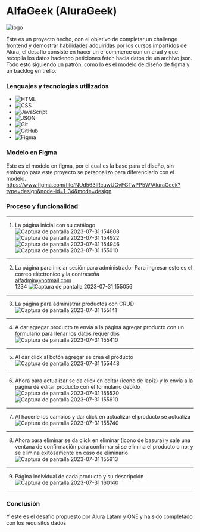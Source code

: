 # AlfaGeek (AluraGeek)
![logo](https://github.com/ecc97/prueba-ag/assets/116367626/1fe7366f-0b93-4108-bfa1-8b6c51ac7fcd)

Este es un proyecto hecho, con el objetivo de completar un challenge frontend y demostrar habilidades adquiridas por los cursos impartidos de Alura, el desafío consiste en hacer un e-commerce con un crud y que recopila los datos haciendo peticiones fetch hacia datos de un archivo json. Todo esto siguiendo un patrón, como lo es el modelo de diseño de figma y un backlog en trello.

### Lenguajes y tecnologías utilizados
- ![HTML](https://img.shields.io/badge/HTML-black?logo=html5)
- ![CSS](https://img.shields.io/badge/CSS-black?logo=css3&logoColor=blue)
- ![JavaScript](https://img.shields.io/badge/JavaScript-black?logo=javascript)
- ![JSON](https://img.shields.io/badge/JSON-black?logo=json)
- ![Git](https://img.shields.io/badge/Git-black?logo=git)
- ![GitHub](https://img.shields.io/badge/GitHub-black?logo=github)
- ![Figma](https://img.shields.io/badge/Figma-black?logo=figma&logoColor=red)
### Modelo en Figma
Este es el modelo en figma, por el cual es la base para el diseño, sin embargo para este proyecto se personalizo para diferenciarlo con el modelo.  
https://www.figma.com/file/NUd563IRcuwUGyFGTwPP5W/AluraGeek?type=design&node-id=1-34&mode=design
### Proceso y funcionalidad  
___
1. La página inicial con su catálogo
![Captura de pantalla 2023-07-31 154808](https://github.com/ecc97/prueba-ag/assets/116367626/1132d84a-6a52-4f71-846b-2619f38a268c)
![Captura de pantalla 2023-07-31 154922](https://github.com/ecc97/prueba-ag/assets/116367626/e31ada0b-3f1a-49e1-a338-c108946b4dd6)
![Captura de pantalla 2023-07-31 154946](https://github.com/ecc97/prueba-ag/assets/116367626/1f10a336-a2fb-4de1-83b5-9c73825d178a)
![Captura de pantalla 2023-07-31 155010](https://github.com/ecc97/prueba-ag/assets/116367626/ea5d8dc6-6f54-46c7-9497-21b8eeb2dab8)  
___
2. La página para iniciar sesión para administrador
Para ingresar este es el correo eléctronico y la contraseña  
alfadmin@hotmail.com  
1234
![Captura de pantalla 2023-07-31 155056](https://github.com/ecc97/prueba-ag/assets/116367626/a8a310d3-32c7-454d-8f1d-adf115684859)  
___
3. La página para administrar productos con CRUD
![Captura de pantalla 2023-07-31 155141](https://github.com/ecc97/prueba-ag/assets/116367626/8964f7d4-08df-4129-8b29-734ce114d362)  
___
4. A dar agregar producto te envía a la página agregar producto con un formulario para llenar los datos requeridos
![Captura de pantalla 2023-07-31 155410](https://github.com/ecc97/prueba-ag/assets/116367626/6cf2188c-1fa6-4dc8-9524-e3ebe9b8f14a)  
___
5. Al dar click al botón agregar se crea el producto
![Captura de pantalla 2023-07-31 155448](https://github.com/ecc97/prueba-ag/assets/116367626/cc3553b8-8c08-48f2-b9a7-877dc1502a6b)  
___
6. Ahora para actualizar se da click en editar (icono de lapíz) y lo envía a la página de editar producto con el formulario debido
![Captura de pantalla 2023-07-31 155520](https://github.com/ecc97/prueba-ag/assets/116367626/dbf90f55-ef29-43e9-9bff-41acab807a14)
![Captura de pantalla 2023-07-31 155610](https://github.com/ecc97/prueba-ag/assets/116367626/23439203-8523-43f1-aa99-d35014e54ee3)  
___
7. Al hacerle los cambios y dar click en actualizar el producto se actualiza
![Captura de pantalla 2023-07-31 155740](https://github.com/ecc97/prueba-ag/assets/116367626/c220c6b3-6ff2-4be6-bf87-f55551ff9b67)  
___
8. Ahora para eliminar se da click en eliminar (icono de basura) y sale una ventana de confirmación para confirmar si se elimina el producto o no, y se elimina éxitosamente en caso de eliminarlo
![Captura de pantalla 2023-07-31 155913](https://github.com/ecc97/prueba-ag/assets/116367626/1dd282ee-f299-40a3-a3e0-514190b377e9)  
___
9. Página individual de cada producto y su descripción
![Captura de pantalla 2023-07-31 160140](https://github.com/ecc97/prueba-ag/assets/116367626/b5905e88-abe0-4121-b4b6-65412d280c1e)  
___

### Conclusión
Y este es el desafío propuesto por Alura Latam y ONE y ha sido completado con los requisitos dados
